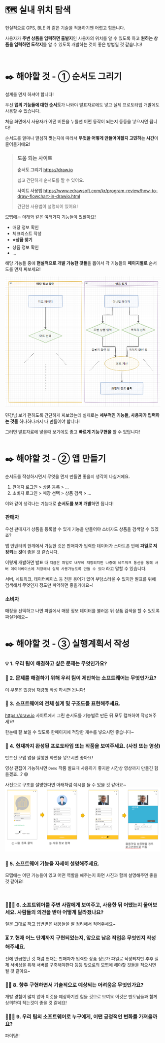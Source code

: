 # 🗺️ 실내 위치 탐색

현실적으로 GPS, BLE 와 같은 기술을 적용하기엔 어렵고 힘듭니다.

사용자가 **주변 상품을 입력하면 출발지**인 사용자의 위치를 알 수 있도록 하고 **원하는 상품을 입력하면 도착지**를 알 수 있도록 개발하는 것이 좋은 방법일 것 같습니다!
<br><br><br>

# ✒️ 해야할 것 - ① 순서도 그리기

설계를 먼저 하셔야 합니다!

우선 **앱의 기능들에 대한 순서도**가 나와야 발표자료에도 넣고 실제 프로토타입 개발에도 사용할 수 있습니다.

처음 화면에서 사용자가 어떤 버튼을 누를땐 어떤 동작이 되는지 등등을 넣으시면 됩니다!

순서도를 얼마나 열심히 짯는지에 따라서 **무엇을 어떻게 만들어야할지 고민하는 시간**이 줄어들거에요!

> ### 도움 되는 사이트
>
> **순서도 그리기** https://draw.io
>
> 쉽고 간단하게 순서도를 짤 수 있어요.
>
> **사이트 사용법** https://www.edrawsoft.com/kr/program-review/how-to-draw-flowchart-in-drawio.html
>
> 간단한 사용법이 설명되어 있어요!

모맵에는 아래와 같은 여러가지 기능들이 있잖아요!

- 매장 정보 확인
- 체크리스트 작성
- **⭐상품 찾기**
- 상품 정보 확인
- ...

해당 기능들 중에 **현실적으로 개발 가능한 것들**을 뽑아서 각 기능들의 **페이지별로** 순서도를 먼저 짜보세요!

![](Images/3-2.png)

민강님 보기 편하도록 간단하게 짜보았는데 실제로는 **세부적인 기능들, 사용자가 입력하는 것들** 하나하나까지 다 만들어야 합니다!

그러면 발표자료에 넣을때 보기에도 좋고 **빠르게 기능구현을** 할 수 있답니다!
<br><br>

# ✒️ 해야할 것 - ② 앱 만들기

순서도를 작성하시면서 무엇을 먼저 만들면 좋을지 생각이 나실거에요.

1. 판매자 로그인 > 상품 등록 > ...
2. 소비자 로그인 > 매장 선택 > 상품 검색 > ...

이와 같이 생각나는 기능대로 **순서도를 보며 개발**하면 됩니다!

### 판매자

우선 판매자가 상품을 등록할 수 있게 기능을 만들어야 소비자도 상품을 검색할 수 있겠죠?

앱 인벤터의 한계에서 가능한 것은 판매자가 입력한 데이터가 스마트폰 안에 **파일로 저장되는 것**이 좋을 것 같습니다.

이렇게 개발하면 발표 때 `지금은 파일로 내부에 저장되지만 나중에 네트워크 통신을 통해 서버 데이터베이스에 저장해서 실제 사용가능도록 만들 수 있다` 라고 말할 수 있습니다.

서버, 네트워크, 데이터베이스 등 전문 용어가 있어 부담스러울 수 있지만 발표를 위해 검색해서 무엇인지 정도만 파악하면 좋을거에요~!

### 소비자

매장을 선택하고 나면 파일에서 매장 정보 데이터를 불러온 뒤 상품 검색을 할 수 있도록 짜실거에요~
<br><br>

# ✒️ 해야할 것 - ③ 실행계획서 작성

### 💡 1. 우리 팀이 해결하고 싶은 문제는 무엇인가요?

### 💬 2. 문제를 해결하기 위해 우리 팀이 제안하는 소프트웨어는 무엇인가요?

이 부분은 민강님 재량껏 작성 하시면 됩니다!
<br>

### 📐 3. 소프트웨어의 전체 설계 및 구조도를 표현해주세요.

https://draw.io 사이트에서 그린 순서도를 기능별로 만든 뒤 모두 캡쳐하여 작성해주세요!

한눈에 잘 보일 수 있도록 한페이지에 적당한 개수를 넣으시면 좋습니다~
<br>

### 📝 4. 현재까지 완성된 프로토타입 또는 작품을 보여주세요. (사진 또는 영상)

만드신 모맵 앱을 실행한 화면을 넣으시면 좋아요!

영상 편집이 가능하시면 `Demo` 작품 발표때 사용하기 좋지만 시간상 영상까지 만들긴 힘들겠죠...? 😅

사진으로 구조를 설명한다면 아래처럼 예시를 들 수 있을 것 같아요~
![](Images/3-3.png)
<br>

### 🔧 5. 소프트웨어 기능을 자세히 설명해주세요.

모맵에는 어떤 기능들이 있고 어떤 역할을 해주는지 화면 사진과 함께 설명해주면 좋을 것 같아요!

<br>

### 🧏🏻‍♀️ 6. 소프트웨어를 주변 사람에게 보여주고, 사용한 뒤 어땠는지 물어보세요. 사람들의 의견을 받아 어떻게 달라졌나요?

질문 그대로 하고 답변받은 내용들을 잘 정리해서 적어주세요~

### ⏳ 7. 현재 어느 단계까지 구현되었는지, 앞으로 남은 작업은 무엇인지 작성해주세요.

전에 언급했던 것 처럼 현재는 판매자가 입력한 상품 정보가 파일로 작성되지만 추후 실제 서비싱을 위해 서버를 구축해야한다 등등 앞으로의 모맵에 해야할 것들을 적으시면 될 것 같아요~

### 🤷🏻 8. 향후 구현하면서 기술적으로 예상되는 어려움은 무엇인가요?

개발 경험이 많지 않아 이것을 예상하기엔 힘들 것으로 보여요 이것은 멘토님들과 함께 상의하여 적는것이 좋을 것 같네요!

### 👩🏻‍🔧 9. 우리 팀의 소프트웨어로 누구에게, 어떤 긍정적인 변화를 가져올까요?

파이팅!!
